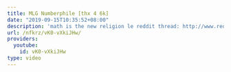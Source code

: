 ```yaml
---
title: MLG Numberphile [thx 4 6k]
date: "2019-09-15T10:35:52+08:00"
description: 'math is the new religion le reddit thread: http://www.reddit.com/r/montageparodies/comments/22ol04/mlg_numberphile/'
url: /nfkrz/vK0-vXkiJHw/
providers:
  youtube:
    id: vK0-vXkiJHw
type: video
---
```

